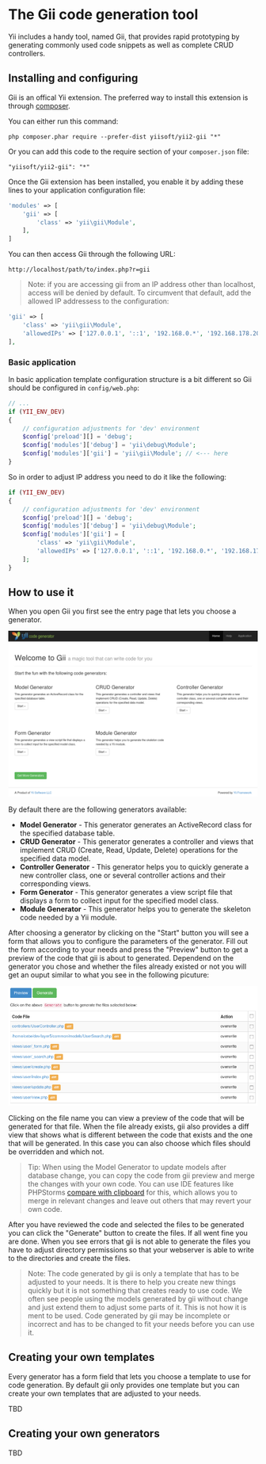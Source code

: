 The Gii code generation tool
============================

Yii includes a handy tool, named Gii, that provides rapid prototyping by generating commonly used code snippets
as well as complete CRUD controllers.


Installing and configuring
--------------------------

Gii is an offical Yii extension. The preferred way to install this extension is through
[composer](http://getcomposer.org/download/).

You can either run this command:

```
php composer.phar require --prefer-dist yiisoft/yii2-gii "*"
```

Or you can add this code to the require section of your `composer.json` file:

```
"yiisoft/yii2-gii": "*"
```

Once the Gii extension has been installed, you enable it by adding these lines to your application configuration file:

```php
'modules' => [
	'gii' => [
		'class' => 'yii\gii\Module',
	],
]
```

You can then access Gii through the following URL:

```
http://localhost/path/to/index.php?r=gii
```

> Note: if you are accessing gii from an IP address other than localhost, access will be denied by default. To circumvent that default, add the allowed IP addressess to the configuration:
>
```php
'gii' => [
	'class' => 'yii\gii\Module',
	'allowedIPs' => ['127.0.0.1', '::1', '192.168.0.*', '192.168.178.20'] // adjust this to your needs
],
```

### Basic application

In basic application template configuration structure is a bit different so Gii should be configured in
`config/web.php`:

```php
// ...
if (YII_ENV_DEV)
{
	// configuration adjustments for 'dev' environment
	$config['preload'][] = 'debug';
	$config['modules']['debug'] = 'yii\debug\Module';
	$config['modules']['gii'] = 'yii\gii\Module'; // <--- here
}
```

So in order to adjust IP address you need to do it like the following:

```php
if (YII_ENV_DEV)
{
	// configuration adjustments for 'dev' environment
	$config['preload'][] = 'debug';
	$config['modules']['debug'] = 'yii\debug\Module';
	$config['modules']['gii'] = [
		'class' => 'yii\gii\Module',
		'allowedIPs' => ['127.0.0.1', '::1', '192.168.0.*', '192.168.178.20'],
	];
}
```

How to use it
-------------

When you open Gii you first see the entry page that lets you choose a generator.

![Gii entry page](images/gii-entry.png)

By default there are the following generators available:

- **Model Generator** - This generator generates an ActiveRecord class for the specified database table.
- **CRUD Generator** - This generator generates a controller and views that implement CRUD (Create, Read, Update, Delete)
  operations for the specified data model.
- **Controller Generator** - This generator helps you to quickly generate a new controller class, one or several
  controller actions and their corresponding views.
- **Form Generator** - This generator generates a view script file that displays a form to collect input for the
  specified model class.
- **Module Generator** - This generator helps you to generate the skeleton code needed by a Yii module.

After choosing a generator by clicking on the "Start" button you will see a form that allows you to configure the
parameters of the generator. Fill out the form according to your needs and press the "Preview" button to get a
preview of the code that gii is about to generated. Dependend on the generator you chose and whether the files
already existed or not you will get an ouput similar to what you see in the following picuture:

![Gii preview](images/gii-preview.png)

Clicking on the file name you can view a preview of the code that will be generated for that file.
When the file already exists, gii also provides a diff view that shows what is different between the code that exists
and the one that will be generated. In this case you can also choose which files should be overridden and which not.

> Tip: When using the Model Generator to update models after database change, you can copy the code from gii preview
  and merge the changes with your own code. You can use IDE features like PHPStorms
  [compare with clipboard](http://www.jetbrains.com/phpstorm/webhelp/comparing-files.html) for this,
  which allows you to merge in relevant changes and leave out others that may revert your own code.

After you have reviewed the code and selected the files to be generated you can click the "Generate" button to create
the files. If all went fine you are done. When you see errors that gii is not able to generate the files you have to
adjust directory permissions so that your webserver is able to write to the directories and create the files.

> Note: The code generated by gii is only a template that has to be adjusted to your needs. It is there
  to help you create new things quickly but it is not something that creates ready to use code.
  We often see people using the models generated by gii without change and just extend them to adjust
  some parts of it. This is not how it is ment to be used. Code generated by gii may be incomplete or incorrect
  and has to be changed to fit your needs before you can use it.


Creating your own templates
---------------------------

Every generator has a form field that lets you choose a template to use for code generation.
By default gii only provides one template but you can create your own templates that are adjusted to your needs.

TBD


Creating your own generators
----------------------------

TBD

